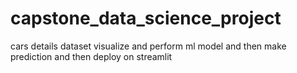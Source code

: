 # capstone_data_science_project
cars details dataset visualize and perform ml model and then make prediction and then deploy on streamlit
